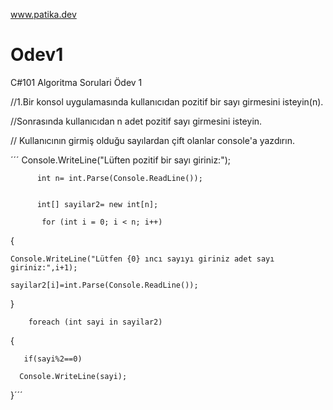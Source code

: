 www.patika.dev

# Odev1

C#101 Algoritma Sorulari Ödev 1

//1.Bir konsol uygulamasında kullanıcıdan pozitif bir sayı girmesini isteyin(n).

//Sonrasında kullanıcıdan n adet pozitif sayı girmesini isteyin.

// Kullanıcının girmiş olduğu sayılardan çift olanlar console'a yazdırın.




´´´
Console.WriteLine("Lüften pozitif bir sayı giriniz:");

          int n= int.Parse(Console.ReadLine());


          int[] sayilar2= new int[n];
          
           for (int i = 0; i < n; i++)
           
{

    Console.WriteLine("Lütfen {0} ıncı sayıyı giriniz adet sayı giriniz:",i+1); 
    
    sayilar2[i]=int.Parse(Console.ReadLine());
}

        foreach (int sayi in sayilar2)
        
{

       if(sayi%2==0)
    
      Console.WriteLine(sayi);
}´´´
